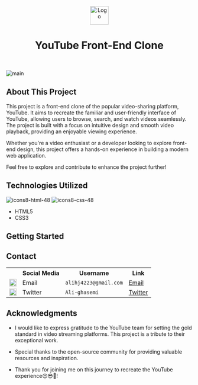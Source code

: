 <a name="readme-top"></a>
<br />
<div align="center">
  <a href="https://github.com/YourUsername/YouTube-Clone">
    <img src="https://github.com/RanitManik/YouTube-clone/assets/138437760/1bd7f49a-ca8b-481f-b208-4da9d35e65b7" alt="Logo" height="50">
  </a>
<h1> YouTube Front-End Clone
</h1>
</div>
<br>

![main](https://github.com/RanitManik/YouTube-clone/assets/138437760/04041585-7d3f-4b4d-b8ee-5d78ca766ba6)


## About This Project

This project is a front-end clone of the popular video-sharing platform, YouTube. It aims to recreate the familiar and user-friendly interface of YouTube, allowing users to browse, search, and watch videos seamlessly. The project is built with a focus on intuitive design and smooth video playback, providing an enjoyable viewing experience.


Whether you're a video enthusiast or a developer looking to explore front-end design, this project offers a hands-on experience in building a modern web application.

Feel free to explore and contribute to enhance the project further!


## Technologies Utilized

![icons8-html-48](https://github.com/RanitManik/Mom-and-Pops-Bakery/assets/138437760/c594a0ea-6814-49d5-be42-42ed554d6914)
![icons8-css-48](https://github.com/RanitManik/Mom-and-Pops-Bakery/assets/138437760/8e945635-63f1-4770-acba-ff21584f1b05)

- HTML5
- CSS3
  
## Getting Started

<!-- CONTACT -->

## Contact

<table>
  <tr>
    <th></th>
    <th>Social Media</th>
    <th>Username</th>
    <th>Link</th>
  </tr>
  <tr>
    <td><img src="https://cdn4.iconfinder.com/data/icons/social-media-logos-6/512/112-gmail_email_mail-512.png" width="20" /></td>
    <td>Email</td>
    <td><code>alihj4223@gmail.com</code></td>
    <td><a href="mailto:alihj4223@gmail.com target="_blank">Email</a></td>
  </tr>
  
  <tr>
    <td><img src="https://upload.wikimedia.org/wikipedia/commons/thumb/6/6f/Logo_of_Twitter.svg/512px-Logo_of_Twitter.svg.png" width="20" /></td>
    <td>Twitter</td>
    <td><code>Ali-ghasemi</code></td>
    <td><a href="https://twitter.com/AG9whitehat" target="_blank">Twitter</a></td>
  </tr>
</table>

## Acknowledgments

- I would like to express gratitude to the YouTube team for setting the gold standard in video streaming platforms. This project is a tribute to their exceptional work.


- Special thanks to the open-source community for providing valuable resources and inspiration.

- Thank you for joining me on this journey to recreate the YouTube experience😍😎🙌!

